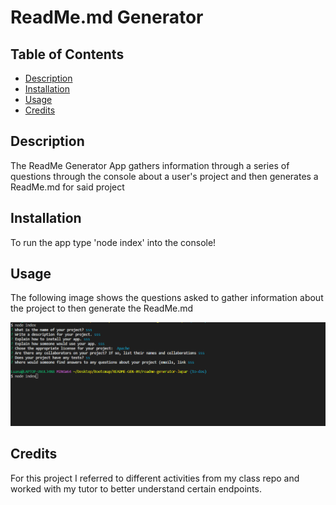 # ReadMe.md Generator

  ## Table of Contents
  * [Description](#description)
  * [Installation](#installation)
  * [Usage](#usage)
  * [Credits](#credits)

## Description 
The ReadMe Generator App gathers information through a series of questions through the console about a user's project and then generates a ReadMe.md for said project

## Installation
To run the app type 'node index' into the console!

## Usage
The following image shows the questions asked to gather information about the project to then generate the ReadMe.md

![App Image](/assets/images/Screenshot-readmegen.png)


## Credits
For this project I referred to different activities from my class repo and worked with my tutor to better understand certain endpoints.
